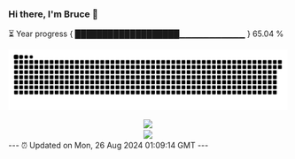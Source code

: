 ### Hi there, I'm Bruce 👋
⏳ Year progress { ███████████████████▁▁▁▁▁▁▁▁▁▁▁ } 65.04 %

![](https://raw.githubusercontent.com/Swiftie13st/Swiftie13st/main/assets/github-contribution-grid-snake-dark.svg)


<div align="center"> <img src="https://metrics.lecoq.io/Swiftie13st?template=classic&config.timezone=Asia%2FShanghai"> </div>

<div align="center"> <img src="https://github-readme-streak-stats.herokuapp.com/?user=Swiftie13st" /> </div>
---
⏰ Updated on Mon, 26 Aug 2024 01:09:14 GMT
---

